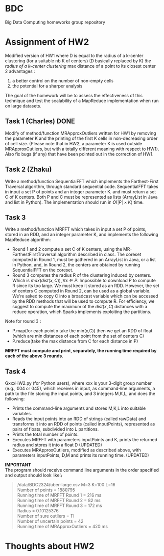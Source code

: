 # BDC
Big Data Computing homeworks group repository

# Assignment of HW2
Modified version of HW1 where D is equal to the radius of a k-center clustering (for a suitable nb K of centers) (D basically replaced by K)
*the radius of a k-center clustering* max distance of a point to its closest center
2 advantages :
1. a better control on the number of non-empty cells
2. the potential for a sharper analysis

The goal of the homework will be to assess the effectiveness of this technique and test the scalability of a MapReduce implementation when run on large datasets.

## Task 1 (Charles) **DONE**
Modify of method/function MRApproxOutliers written for HW1 by removing the parameter K and the printing of the first K cells in non-decreasing order of cell size. (Please note that in HW2, a parameter K is used outside MRApproxOutliers, but with a totally different meaning with respect to HW1). Also fix bugs (if any) that have been pointed out in the correction of HW1.

## Task 2 (Zhaku)
Write a method/function SequentialFFT which implements the Farthest-First Traversal algorithm, through standard sequential code. SequentialFFT takes in input a set P of points and an integer  parameter K, and must return a set C of K centers. Both P and C must be represented as lists (ArrayList in Java and list in Python). The implementation should run in $O(|P|\times K)$ time.

## Task 3
Write a method/function MRFFT which takes in input a set P of points, stored in an RDD, and  an integer  parameter K, and implements the following MapReduce algorithm:
- Round 1 and 2 compute a set C of K centers, using the MR-FarthestFirstTraversal algorithm described in class. The coreset computed in Round 1, must be gathered in an ArrayList in Java, or a list in Python, and, in Round 2, the centers are obtained by running SequentialFFT on the coreset.
- Round 3 computes the radius R of the clustering induced by centers. Which is $max(dist(x,C)), \forall x\in P$. Impossible to download P to compute R since its too large. We must keep it stored as an RDD. However, the set of centers C computed in Round 2, can be used as a global variable. We're asked to copy C into a broadcast variable which can be accessed by the RDD methods that will be used to compute R. For efficiency, we suggest to compute the maximum of the $dist(x,C)$ distances with a reduce operation, which Sparks implements exploiting the partitions.

Note for round 3 : 
- P.map(for each point x take the min(x,C)) then we get an RDD of float (which are min distances of each point from the set of centers C)
- P.reduce(take the max distance from C for each distance in P)

**MRFFT must compute and print, separately, the running time required by each of the above 3 rounds.**

## Task 4
GxxxHW2.py (for Python users), where xxx is your 3-digit group number (e.g., 004 or 045), which receives in input, as command-line arguments, a path to the file storing the input points,  and 3 integers M,K,L, and does the following:
- Prints the command-line arguments and stores M,K,L into suitable variables.
- Reads the input points into an RDD of strings (called rawData) and transforms it into an RDD of points (called inputPoints), represented as pairs of floats, subdivided into L partitions.
- Prints the total number of points.
- Executes MRFFT with parameters inputPoints and K, prints the returned radius and stores it into a float D (UPDATED)
- Executes MRApproxOutliers, modified as described above, with parameters inputPoints, D,M and prints its running time. (UPDATED)

**IMPORTANT**\
The program should receive command line arguments in the order specified and output should look like:\
>/data/BDC2324/uber-large.csv M=3 K=100 L=16\
Number of points = 1880795\
Running time of MRFFT Round 1 = 216 ms\
Running time of MRFFT Round 2 = 82 ms\
Running time of MRFFT Round 3 = 172 ms\
Radius = 0.10125376\
Number of sure outliers = 11\
Number of uncertain points = 42\
Running time of MRApproxOutliers = 420 ms

# Thoughts about HW2


